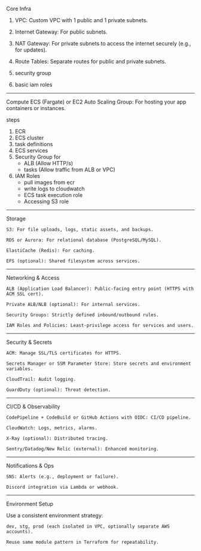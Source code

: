 Core Infra

1. VPC: Custom VPC with 1 public and 1 private subnets.
2. Internet Gateway: For public subnets.
3. NAT Gateway: For private subnets to access the internet securely (e.g., for updates).
4. Route Tables: Separate routes for public and private subnets.

5. security group
6. basic iam roles

---

Compute
ECS (Fargate) or EC2 Auto Scaling Group: For hosting your app containers or instances.

steps

1. ECR
2. ECS cluster
3. task definitions
4. ECS services
5. Security Group for
   - ALB (Allow HTTP/s)
   - tasks (Allow traffic from ALB or VPC)
6. IAM Roles
   - pull images from ecr
   - write logs to cloudwatch
   - ECS task execution role
   - Accessing S3 role

---

Storage

    S3: For file uploads, logs, static assets, and backups.

    RDS or Aurora: For relational database (PostgreSQL/MySQL).

    ElastiCache (Redis): For caching.

    EFS (optional): Shared filesystem across services.

---

Networking & Access

    ALB (Application Load Balancer): Public-facing entry point (HTTPS with ACM SSL cert).

    Private ALB/NLB (optional): For internal services.

    Security Groups: Strictly defined inbound/outbound rules.

    IAM Roles and Policies: Least-privilege access for services and users.

---

Security & Secrets

    ACM: Manage SSL/TLS certificates for HTTPS.

    Secrets Manager or SSM Parameter Store: Store secrets and environment variables.

    CloudTrail: Audit logging.

    GuardDuty (optional): Threat detection.

---

CI/CD & Observability

    CodePipeline + CodeBuild or GitHub Actions with OIDC: CI/CD pipeline.

    CloudWatch: Logs, metrics, alarms.

    X-Ray (optional): Distributed tracing.

    Sentry/Datadog/New Relic (external): Enhanced monitoring.

---

Notifications & Ops

    SNS: Alerts (e.g., deployment or failure).

    Discord integration via Lambda or webhook.

---

Environment Setup

Use a consistent environment strategy:

    dev, stg, prod (each isolated in VPC, optionally separate AWS accounts).

    Reuse same module pattern in Terraform for repeatability.
